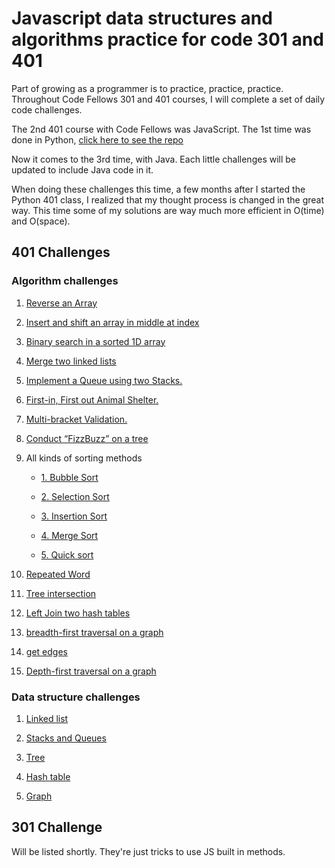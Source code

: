 # Javascript data structures and algorithms practice for code 301 and 401

Part of growing as a programmer is to practice, practice, practice. Throughout Code Fellows 301 and 401 courses, I will complete a set of daily code challenges.

The 2nd 401 course with Code Fellows was JavaScript. The 1st time was done in Python, [click here to see the repo](https://github.com/PengChen11/python-data-structures-and-algorithms)

Now it comes to the 3rd time, with Java. Each little challenges will be updated to include Java code in it.

When doing these challenges this time, a few months after I started the Python 401 class,  I realized that my thought process is changed in the great way. This time some of my solutions are way much more efficient in O(time) and O(space).

## 401 Challenges

### Algorithm challenges

1. [Reverse an Array](./401-challenge-docs/1-array-reverse.md)

2. [Insert and shift an array in middle at index](./401-challenge-docs/2-array-shift.md)

3. [Binary search in a sorted 1D array](./401-challenge-docs/3-binary-search.md)

4. [Merge two linked lists](401-challenges/algroithms/../algorithms/llZip/readme.md)

5. [Implement a Queue using two Stacks.](401-challenges/algorithms/queueWithStacks/readme.md)

6. [First-in, First out Animal Shelter.](401-challenges/algorithms/fifoAnimalShelter/readme.md)

7. [Multi-bracket Validation.](401-challenges/algorithms/multiBracketValidation/README.md)

8. [Conduct “FizzBuzz” on a tree](401-challenges/algrothms/../algorithms/fizzBuzzTree/readme.md)

9. All kinds of sorting methods

    - [1. Bubble Sort](401-challenges/algorithms/sort/1_bubble_sort/bubble_sort.md)

    - [2. Selection Sort](401-challenges/algorithms/sort/2_selection_sort/selection_sort.md)

    - [3. Insertion Sort](401-challenges/algorithms/sort/3_insertion_sort/insertion_sort.md)

    - [4. Merge Sort](401-challenges/algorithms/sort/4_merge_sort/merge_sort.md)

    - [5. Quick sort](401-challenges/algorithms/sort/5_quick_sort/quick_sort.md)

10. [Repeated Word](401-challenges/algorithms/repeatedWord/repeatedWord.md)

11. [Tree intersection](401-challenges/algorithms/treeIntersection/treeIntersection.md)

12. [Left Join two hash tables](401-challenges/algorithms/leftJoin/leftJoin.md)

13. [breadth-first traversal on a graph](401-challenges/algorithms/breadth-first-graph/bft.md)

14. [get edges](401-challenges/algorithms/graph-get-edges/get-edges.md)

15. [Depth-first traversal on a graph](401-challenges/algorithms/depth-first-graph/depth-first.md)

### Data structure challenges

1. [Linked list](401-challenges/data_structures/linkedList/readme.md)

2. [Stacks and Queues](401-challenges/data_structures/stacksAndQueues/readme.md)

3. [Tree](401-challenges/data_structures/tree/readme.md)

4. [Hash table](401-challenges/data_structures/hashTable/hashTable.md)

5. [Graph](401-challenges/data_structures/graph/graph.md)

## 301 Challenge
<!-- Description of the challenge -->
Will be listed shortly. They're just tricks to use JS built in methods.
